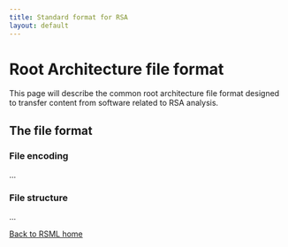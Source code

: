 ```yaml
---
title: Standard format for RSA
layout: default
---
```


Root Architecture file format
=============================

This page will describe the common root architecture file format designed to transfer content from software related  to RSA analysis. 

The file format
---------------

### File encoding

...

### File structure

...

[Back to RSML home](index)
